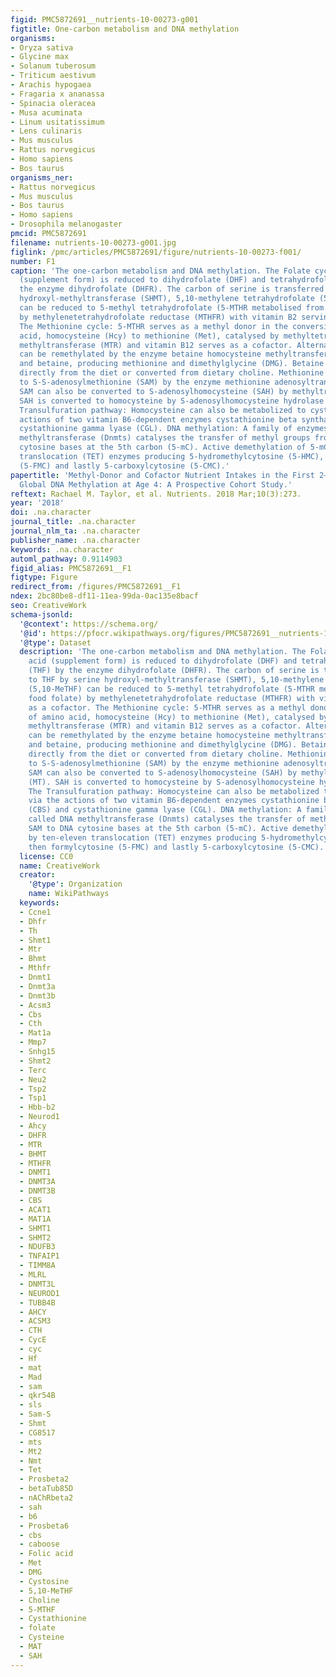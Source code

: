 ```yaml
---
figid: PMC5872691__nutrients-10-00273-g001
figtitle: One-carbon metabolism and DNA methylation
organisms:
- Oryza sativa
- Glycine max
- Solanum tuberosum
- Triticum aestivum
- Arachis hypogaea
- Fragaria x ananassa
- Spinacia oleracea
- Musa acuminata
- Linum usitatissimum
- Lens culinaris
- Mus musculus
- Rattus norvegicus
- Homo sapiens
- Bos taurus
organisms_ner:
- Rattus norvegicus
- Mus musculus
- Bos taurus
- Homo sapiens
- Drosophila melanogaster
pmcid: PMC5872691
filename: nutrients-10-00273-g001.jpg
figlink: /pmc/articles/PMC5872691/figure/nutrients-10-00273-f001/
number: F1
caption: 'The one-carbon metabolism and DNA methylation. The Folate cycle: folic acid
  (supplement form) is reduced to dihydrofolate (DHF) and tetrahydrofolate (THF) by
  the enzyme dihydrofolate (DHFR). The carbon of serine is transferred to THF by serine
  hydroxyl-methyltransferase (SHMT), 5,10-methylene tetrahydrofolate (5,10-MeTHF)
  can be reduced to 5-methyl tetrahydrofolate (5-MTHR metabolised from food folate)
  by methylenetetrahydrofolate reductase (MTHFR) with vitamin B2 serving as a cofactor.
  The Methionine cycle: 5-MTHR serves as a methyl donor in the conversion of amino
  acid, homocysteine (Hcy) to methionine (Met), catalysed by methyltetrahydrofolate-homocysteine
  methyltransferase (MTR) and vitamin B12 serves as a cofactor. Alternatively, homocysteine
  can be remethylated by the enzyme betaine homocysteine methyltransferase (BHMT)
  and betaine, producing methionine and dimethylglycine (DMG). Betaine can be derived
  directly from the diet or converted from dietary choline. Methionine is metabolized
  to S-S-adenosylmethionine (SAM) by the enzyme methionine adenosyltranferase (MAT).
  SAM can also be converted to S-adenosylhomocysteine (SAH) by methyltransferase (MT).
  SAH is converted to homocysteine by S-adenosylhomocysteine hydrolase (AHCY). The
  Transulfuration pathway: Homocysteine can also be metabolized to cysteine via the
  actions of two vitamin B6-dependent enzymes cystathionine beta synthase (CBS) and
  cystathionine gamma lyase (CGL). DNA methylation: A family of enzymes called DNA
  methyltransferase (Dnmts) catalyses the transfer of methyl groups from SAM to DNA
  cytosine bases at the 5th carbon (5-mC). Active demethylation of 5-mC by ten-eleven
  translocation (TET) enzymes producing 5-hydromethylcytosine (5-HMC), then formylcytosine
  (5-FMC) and lastly 5-carboxylcytosine (5-CMC).'
papertitle: 'Methyl-Donor and Cofactor Nutrient Intakes in the First 2–3 Years and
  Global DNA Methylation at Age 4: A Prospective Cohort Study.'
reftext: Rachael M. Taylor, et al. Nutrients. 2018 Mar;10(3):273.
year: '2018'
doi: .na.character
journal_title: .na.character
journal_nlm_ta: .na.character
publisher_name: .na.character
keywords: .na.character
automl_pathway: 0.9114903
figid_alias: PMC5872691__F1
figtype: Figure
redirect_from: /figures/PMC5872691__F1
ndex: 2bc80be8-df11-11ea-99da-0ac135e8bacf
seo: CreativeWork
schema-jsonld:
  '@context': https://schema.org/
  '@id': https://pfocr.wikipathways.org/figures/PMC5872691__nutrients-10-00273-g001.html
  '@type': Dataset
  description: 'The one-carbon metabolism and DNA methylation. The Folate cycle: folic
    acid (supplement form) is reduced to dihydrofolate (DHF) and tetrahydrofolate
    (THF) by the enzyme dihydrofolate (DHFR). The carbon of serine is transferred
    to THF by serine hydroxyl-methyltransferase (SHMT), 5,10-methylene tetrahydrofolate
    (5,10-MeTHF) can be reduced to 5-methyl tetrahydrofolate (5-MTHR metabolised from
    food folate) by methylenetetrahydrofolate reductase (MTHFR) with vitamin B2 serving
    as a cofactor. The Methionine cycle: 5-MTHR serves as a methyl donor in the conversion
    of amino acid, homocysteine (Hcy) to methionine (Met), catalysed by methyltetrahydrofolate-homocysteine
    methyltransferase (MTR) and vitamin B12 serves as a cofactor. Alternatively, homocysteine
    can be remethylated by the enzyme betaine homocysteine methyltransferase (BHMT)
    and betaine, producing methionine and dimethylglycine (DMG). Betaine can be derived
    directly from the diet or converted from dietary choline. Methionine is metabolized
    to S-S-adenosylmethionine (SAM) by the enzyme methionine adenosyltranferase (MAT).
    SAM can also be converted to S-adenosylhomocysteine (SAH) by methyltransferase
    (MT). SAH is converted to homocysteine by S-adenosylhomocysteine hydrolase (AHCY).
    The Transulfuration pathway: Homocysteine can also be metabolized to cysteine
    via the actions of two vitamin B6-dependent enzymes cystathionine beta synthase
    (CBS) and cystathionine gamma lyase (CGL). DNA methylation: A family of enzymes
    called DNA methyltransferase (Dnmts) catalyses the transfer of methyl groups from
    SAM to DNA cytosine bases at the 5th carbon (5-mC). Active demethylation of 5-mC
    by ten-eleven translocation (TET) enzymes producing 5-hydromethylcytosine (5-HMC),
    then formylcytosine (5-FMC) and lastly 5-carboxylcytosine (5-CMC).'
  license: CC0
  name: CreativeWork
  creator:
    '@type': Organization
    name: WikiPathways
  keywords:
  - Ccne1
  - Dhfr
  - Th
  - Shmt1
  - Mtr
  - Bhmt
  - Mthfr
  - Dnmt1
  - Dnmt3a
  - Dnmt3b
  - Acsm3
  - Cbs
  - Cth
  - Mat1a
  - Mmp7
  - Snhg15
  - Shmt2
  - Terc
  - Neu2
  - Tsp2
  - Tsp1
  - Hbb-b2
  - Neurod1
  - Ahcy
  - DHFR
  - MTR
  - BHMT
  - MTHFR
  - DNMT1
  - DNMT3A
  - DNMT3B
  - CBS
  - ACAT1
  - MAT1A
  - SHMT1
  - SHMT2
  - NDUFB3
  - TNFAIP1
  - TIMM8A
  - MLRL
  - DNMT3L
  - NEUROD1
  - TUBB4B
  - AHCY
  - ACSM3
  - CTH
  - CycE
  - cyc
  - Hf
  - mat
  - Mad
  - sam
  - qkr54B
  - sls
  - Sam-S
  - Shmt
  - CG8517
  - mts
  - Mt2
  - Nmt
  - Tet
  - Prosbeta2
  - betaTub85D
  - nAChRbeta2
  - sah
  - b6
  - Prosbeta6
  - cbs
  - caboose
  - Folic acid
  - Met
  - DMG
  - Cystosine
  - 5,10-MeTHF
  - Choline
  - 5-MTHF
  - Cystathionine
  - folate
  - Cysteine
  - MAT
  - SAH
---
```

